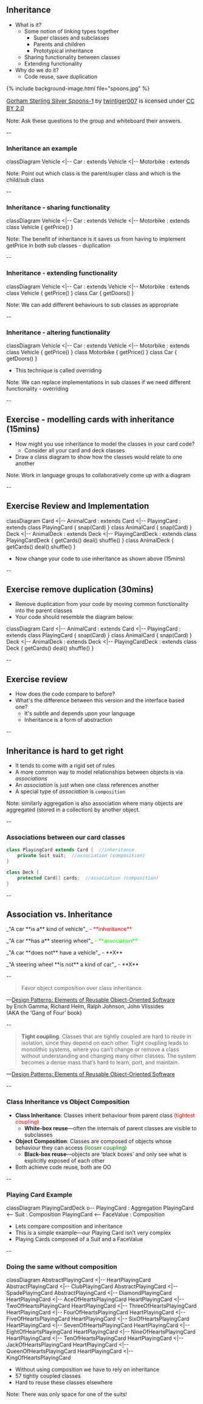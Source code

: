 ## Inheritance

+ What is it?
    + Some notion of linking types together
        + Super classes and subclasses
        + Parents and children
        + Prototypical inheritance
    + Sharing functionality between classes
    + Extending functionality
+ Why do we do it?
    + Code reuse, save duplication

{% include background-image.html file="spoons.jpg" %}
<p style="float:bottom;font-size:15px">
<a href="https://flic.kr/p/qjSADb">Gorham Sterling Silver Spoons-1</a>
by <a href="https://www.flickr.com/photos/twintiger/">twintiger007</a> is licensed under 
<a href="https://creativecommons.org/licenses/by/2.0/">CC BY 2.0</a>
</p>

Note:
Ask these questions to the group and whiteboard their answers.  

--

### Inheritance an example

<mermaid>
classDiagram
  Vehicle <|-- Car : extends
  Vehicle <|-- Motorbike : extends
</mermaid>

Note:
Point out which class is the parent/super class and which is the child/sub class


--


### Inheritance - sharing functionality

<mermaid>
classDiagram
  Vehicle <|-- Car : extends
  Vehicle <|-- Motorbike : extends
  class Vehicle {
    getPrice()
  }
</mermaid>

Note:
The benefit of inheritance is it saves us from having to implement getPrice in both sub classes - duplication


--

### Inheritance - extending functionality

<mermaid>
classDiagram
  Vehicle <|-- Car : extends
  Vehicle <|-- Motorbike : extends
  class Vehicle {
    getPrice()
  }
  class Car {
    getDoors()
  }
</mermaid>

Note:
We can add different behaviours to sub classes as appropriate

--

### Inheritance - altering functionality

<mermaid>
classDiagram
  Vehicle <|-- Car : extends
  Vehicle <|-- Motorbike : extends
  class Vehicle {
    getPrice()
  }
  class Motorbike {
    getPrice()
  }
  class Car {
    getDoors()
  }
</mermaid>

+ This technique is called overriding

Note:
We can replace implementations in sub classes if we need different functionality - overriding

--

## Exercise - modelling cards with inheritance (15mins)

* How might you use inheritance to model the classes in your card code?
  * Consider all your card and deck classes
* Draw a class diagram to show how the classes would relate to one another

Note:
Work in language groups to collaboratively come up with a diagram

--

## Exercise Review and Implementation

<mermaid>
classDiagram
    Card <|-- AnimalCard : extends
    Card <|-- PlayingCard : extends
    class PlayingCard {
        snap(Card)
    }
    class AnimalCard {
        snap(Card)
    }
    Deck <|-- AnimalDeck : extends
    Deck <|-- PlayingCardDeck : extends
    class PlayingCardDeck {
        getCards()
        deal()
        shuffle()
    }
    class AnimalDeck {
        getCards()
        deal()
        shuffle()
    }
</mermaid>

+ Now change your code to use inheritance as shown above (15mins)

--

## Exercise remove duplication (30mins)

* Remove duplication from your code by moving common functionality into the parent classes
* Your code should resemble the diagram below:

<mermaid>
classDiagram
    Card <|-- AnimalCard : extends
    Card <|-- PlayingCard : extends
    class PlayingCard {
        snap(Card)
    }
    class AnimalCard {
        snap(Card)
    }
    Deck <|-- AnimalDeck : extends
    Deck <|-- PlayingCardDeck : extends
    class Deck {
        getCards()
        deal()
        shuffle()
    }
</mermaid>

--

## Exercise review

+ How does the code compare to before?
+ What's the difference between this version and the interface based one?
  + It's subtle and depends upon your language
  + Inheritance is a form of abstraction 

--

## Inheritance is hard to get right

+ It tends to come with a rigid set of rules
+ A more common way to model relationships between objects is via _associations_
+ An _association_ is just when one class references another
+ A special type of _association_ is `composition`

Note: similarly aggregation is also association where many objects are aggregated (stored in a collection) by another object.   

--

### Associations between our card classes

```java
class PlayingCard extends Card {  //inheritance
    private Suit suit;  //association (composition)
}

class Deck {
    protected Card[] cards;  //association (composition)
}
```

--

## Association vs. Inheritance

<div align="left">
<p>
_"A car
<span class="fragment highlight-red" data-fragment-index="1">**is a**</span>
kind of vehicle"_
<span class="fragment fade-in" data-fragment-index="2" style="color:red"> - **inheritance**</span>
</p>

<p>
<span class="fragment" data-fragment-index="3">
_"A car
<span class="fragment highlight-green" data-fragment-index="4">**has a**</span>
steering wheel"_
<span class="fragment fade-in" data-fragment-index="5" style="color:lime"> - **association**</span>
</span>
</p>

<p class="fragment">
_"A car **does not** have a vehicle"_ - **X**
</p>
<p class="fragment">
_"A steering wheel **is not** a kind of car"_ - **X**
</p>
</div>

--

> Favor object composition over class inheritance.

—[Design Patterns: Elements of Reusable Object-Oriented Software](https://uk.bookshop.org/books/design-patterns-elements-of-reusable-object-oriented-software/9780201633610)  
by Erich Gamma, Richard Helm, Ralph Johnson, John Vlissides  
(AKA the ‘Gang of Four’ book)

--

> **Tight coupling**. Classes that are tightly coupled are hard to reuse in isolation, since they depend on each other. Tight coupling leads to monolithic systems, where you can’t change or remove a class without understanding and changing many other classes. The system becomes a dense mass that’s hard to learn, port, and maintain.

—[Design Patterns: Elements of Reusable Object-Oriented Software](https://uk.bookshop.org/books/design-patterns-elements-of-reusable-object-oriented-software/9780201633610)  

--

### Class Inheritance vs Object Composition

+ **Class Inheritance**: Classes inherit behaviour from parent class <span style="color:red">(tightest coupling)</span>
  + **White-box reuse**—often the internals of parent classes are visible to subclasses
+ **Object Composition**: Classes are composed of objects whose behaviour they can access <span style="color:green">(looser coupling)</span>
  + **Black-box reuse**—objects are ‘black boxes’ and only see what is explicitly exposed of each other
+ Both achieve code reuse, both are OO

--

### Playing Card Example

<mermaid>
classDiagram
    PlayingCardDeck o-- PlayingCard : Aggregation
    PlayingCard <-- Suit : Composition
    PlayingCard <-- FaceValue : Composition
</mermaid>

+ Lets compare composition and inheritance
+ This is a simple example—our Playing Card isn’t very complex
+ Playing Cards composed of a Suit and a FaceValue

--

### Doing the same without composition

<mermaid>
classDiagram
    AbstractPlayingCard <|-- HeartPlayingCard
    AbstractPlayingCard <|-- ClubPlayingCard
    AbstractPlayingCard <|-- SpadePlayingCard
    AbstractPlayingCard <|-- DiamondPlayingCard
    HeartPlayingCard <|-- AceOfHeartsPlayingCard
    HeartPlayingCard <|-- TwoOfHeartsPlayingCard
    HeartPlayingCard <|-- ThreeOfHeartsPlayingCard
    HeartPlayingCard <|-- FourOfHeartsPlayingCard
    HeartPlayingCard <|-- FiveOfHeartsPlayingCard
    HeartPlayingCard <|-- SixOfHeartsPlayingCard
    HeartPlayingCard <|-- SevenOfHeartsPlayingCard
    HeartPlayingCard <|-- EightOfHeartsPlayingCard
    HeartPlayingCard <|-- NineOfHeartsPlayingCard
    HeartPlayingCard <|-- TenOfHeartsPlayingCard
    HeartPlayingCard <|-- JackOfHeartsPlayingCard
    HeartPlayingCard <|-- QueenOfHeartsPlayingCard
    HeartPlayingCard <|-- KingOfHeartsPlayingCard
</mermaid>

+ Without using composition we have to rely on inheritance
+ 57 tightly coupled classes
+ Hard to reuse these classes elsewhere

Note: There was only space for one of the suits!  